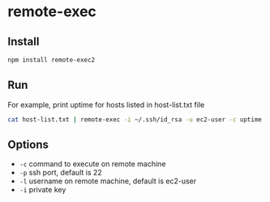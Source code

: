 # remote-exec

## Install

```sh
npm install remote-exec2
```

## Run

For example, print uptime for hosts listed in host-list.txt file

```sh
cat host-list.txt | remote-exec -i ~/.ssh/id_rsa -u ec2-user -c uptime
```

## Options

 * ```-c``` command to execute on remote machine
 * ```-p``` ssh port, default is 22
 * ```-l``` username on remote machine, default is ec2-user
 * ```-i``` private key

